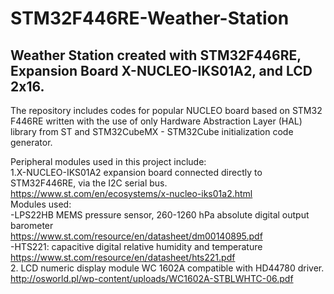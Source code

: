 # STM32F446RE-Weather-Station
## Weather Station created with STM32F446RE, Expansion Board X-NUCLEO-IKS01A2, and LCD 2x16.

The repository includes codes for popular NUCLEO board based on STM32 F446RE written with the use of only Hardware Abstraction Layer (HAL)
library from ST and STM32CubeMX - STM32Cube initialization code generator.

Peripheral modules used in this project include:  
1.X-NUCLEO-IKS01A2 expansion board connected directly to STM32F446RE, via the I2C serial bus.  
https://www.st.com/en/ecosystems/x-nucleo-iks01a2.html  
    Modules used:  
    -LPS22HB MEMS pressure sensor, 260-1260 hPa absolute digital output barometer  
    https://www.st.com/resource/en/datasheet/dm00140895.pdf  
    -HTS221: capacitive digital relative humidity and temperature  
    https://www.st.com/resource/en/datasheet/hts221.pdf  
2. LCD numeric display module WC 1602A compatible with HD44780 driver.  
    http://osworld.pl/wp-content/uploads/WC1602A-STBLWHTC-06.pdf

    
    
    

